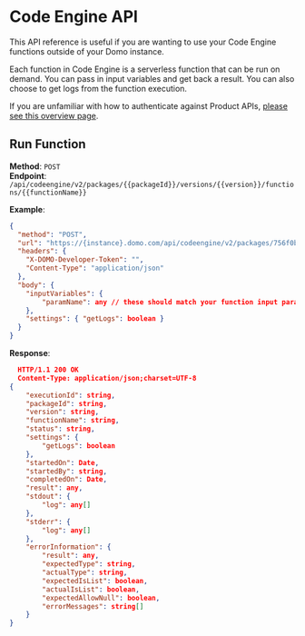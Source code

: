 # Code Engine API

This API reference is useful if you are wanting to use your Code Engine functions outside of your Domo instance.

Each function in Code Engine is a serverless function that can be run on demand. You can pass in input variables and get back a result. You can also choose to get logs from the function execution.

If you are unfamiliar with how to authenticate against Product APIs, [please see this overview page](../Getting-Started/api-authentication.md).

## Run Function

**Method**: `POST`  
**Endpoint**: `/api/codeengine/v2/packages/{{packageId}}/versions/{{version}}/functions/{{functionName}}`

**Example**:

```json
{
  "method": "POST",
  "url": "https://{instance}.domo.com/api/codeengine/v2/packages/756f0b19-5125-44f6-b541-058980ff6a94/versions/1.0.1/functions/getExecutionDetails",
  "headers": {
    "X-DOMO-Developer-Token": "",
    "Content-Type": "application/json"
  },
  "body": {
    "inputVariables": {
        "paramName": any // these should match your function input parameters
    },
    "settings": { "getLogs": boolean }
  }
}
```

**Response**:

```json
  HTTP/1.1 200 OK
  Content-Type: application/json;charset=UTF-8
{
    "executionId": string,
    "packageId": string,
    "version": string,
    "functionName": string,
    "status": string,
    "settings": {
        "getLogs": boolean
    },
    "startedOn": Date,
    "startedBy": string,
    "completedOn": Date,
    "result": any,
    "stdout": {
        "log": any[]
    },
    "stderr": {
        "log": any[]
    },
    "errorInformation": {
        "result": any,
        "expectedType": string,
        "actualType": string,
        "expectedIsList": boolean,
        "actualIsList": boolean,
        "expectedAllowNull": boolean,
        "errorMessages": string[]
    }
}
```
